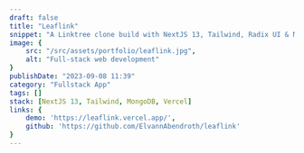 ```yaml
---
draft: false
title: "Leaflink"
snippet: "A Linktree clone build with NextJS 13, Tailwind, Radix UI & MongoDB"
image: {
    src: "/src/assets/portfolio/leaflink.jpg",
    alt: "Full-stack web development"
}
publishDate: "2023-09-08 11:39"
category: "Fullstack App"
tags: []
stack: [NextJS 13, Tailwind, MongoDB, Vercel]
links: {
    demo: 'https://leaflink.vercel.app/',
    github: 'https://github.com/ElvannAbendroth/leaflink'
}
---
```


